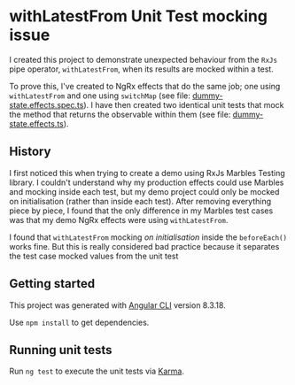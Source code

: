 # withLatestFrom Unit Test mocking issue

I created this project to demonstrate unexpected behaviour from the `RxJs` pipe operator, `withLatestFrom`, when its results are mocked within a test.

To prove this, I've created to NgRx effects that do the same job; one using `withLatestFrom` and one using `switchMap` (see file: [dummy-state.effects.spec.ts](https://github.com/tomwhite007/withLastestFrom-mocking-issue/blob/master/src/app/%2Bstate/dummy-state.effects.ts)). I have then created two identical unit tests that mock the method that returns the observable within them (see file: [dummy-state.effects.ts](https://github.com/tomwhite007/withLastestFrom-mocking-issue/blob/master/src/app/%2Bstate/dummy-state.effects.spec.ts)).

## History

I first noticed this when trying to create a demo using RxJs Marbles Testing library. I couldn't understand why my production effects could use Marbles and mocking inside each test, but my demo project could only be mocked on initialisation (rather than inside each test). After removing everything piece by piece, I found that the only difference in my Marbles test cases was that my demo NgRx effects were using `withLatestFrom`.

I found that `withLatestFrom` mocking _on initialisation_ inside the `beforeEach()` works fine. But this is really considered bad practice because it separates the test case mocked values from the unit test

## Getting started

This project was generated with [Angular CLI](https://github.com/angular/angular-cli) version 8.3.18.

Use `npm install` to get dependencies.

## Running unit tests

Run `ng test` to execute the unit tests via [Karma](https://karma-runner.github.io).
